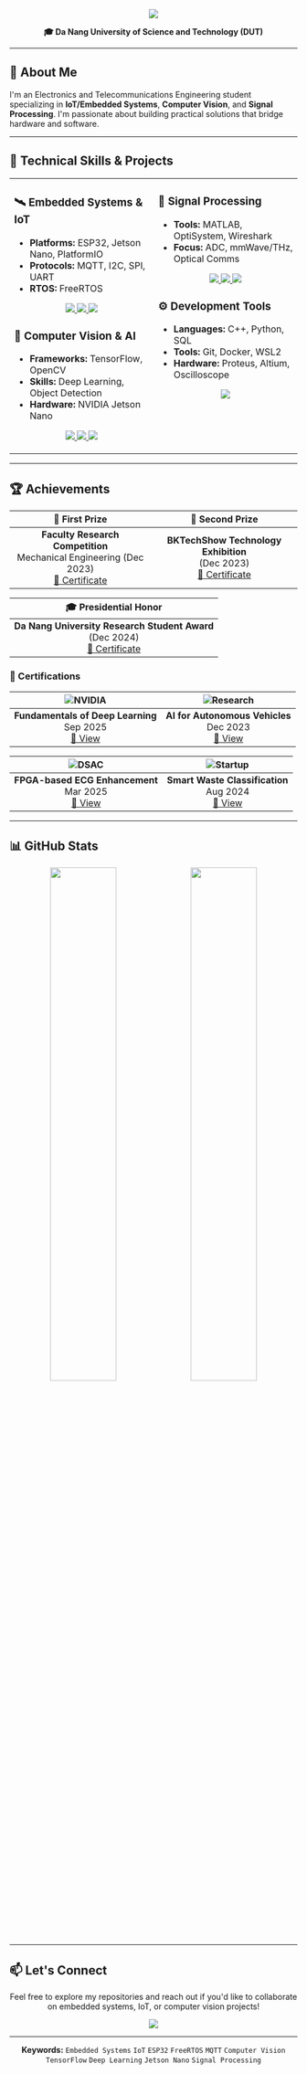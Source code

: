 <p align="center">
  <img src="https://readme-typing-svg.herokuapp.com/?font=Righteous&size=35&center=true&vCenter=true&width=600&height=70&duration=4000&lines=Hi+There!+👋;I'm+Ba+Thanh;Electronics+Telecommunication+Engineering" />
</p>

<p align="center">
  <b>🎓 Da Nang University of Science and Technology (DUT)</b>
</p>

---

## 🎯 About Me

I'm an Electronics and Telecommunications Engineering student specializing in **IoT/Embedded Systems**, **Computer Vision**, and **Signal Processing**. I'm passionate about building practical solutions that bridge hardware and software.

---

## 💼 Technical Skills & Projects

<table>
  <tr>
    <td valign="top" width="50%">
      
### 🛰️ Embedded Systems & IoT
- **Platforms:** ESP32, Jetson Nano, PlatformIO
- **Protocols:** MQTT, I2C, SPI, UART
- **RTOS:** FreeRTOS

<p align="center">
  <a href="https://github.com/bathanh0309/FreeAqua-RTOS">
    <img src="https://img.shields.io/badge/FreeAqua--RTOS-00C7B7?style=for-the-badge&logo=hackaday&logoColor=white"/>
  </a>
  <a href="https://github.com/bathanh0309/PBL3_Smart_Parking">
    <img src="https://img.shields.io/badge/Smart_Parking-4285F4?style=for-the-badge&logo=googlemaps&logoColor=white"/>
  </a>
  <a href="https://github.com/bathanh0309/IoT-HomeHub">
    <img src="https://img.shields.io/badge/HomeHub-FF6F00?style=for-the-badge&logo=homeassistant&logoColor=white"/>
  </a>
</p>

### 🧠 Computer Vision & AI
- **Frameworks:** TensorFlow, OpenCV
- **Skills:** Deep Learning, Object Detection
- **Hardware:** NVIDIA Jetson Nano

<p align="center">
  <a href="https://github.com/bathanh0309/DeepLearning">
    <img src="https://img.shields.io/badge/DeepLearning-FF6F00?style=for-the-badge&logo=tensorflow&logoColor=white"/>
  </a>
  <a href="https://github.com/bathanh0309/RRTNavNano">
    <img src="https://img.shields.io/badge/RRTNavNano-76B900?style=for-the-badge&logo=nvidia&logoColor=white"/>
  </a>
  <a href="https://github.com/bathanh0309/MachineLearning">
    <img src="https://img.shields.io/badge/MachineLearning-0078D7?style=for-the-badge&logo=scikit-learn&logoColor=white"/>
  </a>
</p>

</td>
<td valign="top" width="50%">

### 📡 Signal Processing
- **Tools:** MATLAB, OptiSystem, Wireshark
- **Focus:** ADC, mmWave/THz, Optical Comms

<p align="center">
  <a href="https://github.com/bathanh0309/SimuADC">
    <img src="https://img.shields.io/badge/SimuADC-FF8C00?style=for-the-badge&logo=mathworks&logoColor=white"/>
  </a>
  <a href="https://github.com/bathanh0309/mmWave-THz">
    <img src="https://img.shields.io/badge/mmWave--THz-6A1B9A?style=for-the-badge&logo=signal&logoColor=white"/>
  </a>
  <a href="https://github.com/bathanh0309/Optisystem">
    <img src="https://img.shields.io/badge/Optisystem-005BAC?style=for-the-badge&logo=photon&logoColor=white"/>
  </a>
</p>

### ⚙️ Development Tools
- **Languages:** C++, Python, SQL
- **Tools:** Git, Docker, WSL2
- **Hardware:** Proteus, Altium, Oscilloscope

<p align="center">
  <a href="https://github.com/bathanh0309/Amplifier-OTL">
    <img src="https://img.shields.io/badge/Amplifier--OTL-1E5083?style=for-the-badge&logo=circuitverse&logoColor=white"/>
  </a>
</p>

</td>
  </tr>
</table>

---

## 🏆 Achievements

| 🥇 First Prize | 🥈 Second Prize |
|:---:|:---:|
| **Faculty Research Competition**<br>Mechanical Engineering (Dec 2023)<br>[📜 Certificate](https://drive.google.com/file/d/1iI_mmLu6SrupykpjnciBaJUs4rW604Rp/view) | **BKTechShow Technology Exhibition**<br>(Dec 2023)<br>[📜 Certificate](https://drive.google.com/file/d/1Nn8-F5u36uuBbKG1-ddfdwV_-vlJIkSc/view) |

| 🎓 Presidential Honor |
|:---:|
| **Da Nang University Research Student Award**<br>(Dec 2024)<br>[📜 Certificate](https://drive.google.com/file/d/1tr2x93TwjTtUAfHl8ggOcIgXE5LCZisv/view) |

### 📜 Certifications

| ![NVIDIA](https://img.shields.io/badge/NVIDIA-76B900?style=for-the-badge&logo=nvidia&logoColor=white) | ![Research](https://img.shields.io/badge/Research-0A84FF?style=for-the-badge&logo=academia&logoColor=white) |
|:---:|:---:|
| **Fundamentals of Deep Learning**<br>Sep 2025<br>[🪪 View](https://drive.google.com/file/d/1IS7MKVRLEAUrxG3UAmzJelLf3vWU4Bb1/view) | **AI for Autonomous Vehicles**<br>Dec 2023<br>[🪪 View](https://drive.google.com/file/d/1NluBnhDf06USY6wm1r2R16zXldbwUppn/view) |

| ![DSAC](https://img.shields.io/badge/DSAC-FF6B6B?style=for-the-badge&logo=circuit&logoColor=white) | ![Startup](https://img.shields.io/badge/Startup-4CAF50?style=for-the-badge&logo=rocket&logoColor=white) |
|:---:|:---:|
| **FPGA-based ECG Enhancement**<br>Mar 2025<br>[🪪 View](https://drive.google.com/file/d/1GZvRcehhXUOCUiw5jLp3gS9lZ-kPk8T2/view) | **Smart Waste Classification**<br>Aug 2024<br>[🪪 View](https://drive.google.com/file/d/16xMIXrvLCCrfZcEmQYMUcUV3Awe2gYDk/view) |

---

## 📊 GitHub Stats

<p align="center">
  <img width="48%" src="https://github-readme-stats.vercel.app/api?username=bathanh0309&show_icons=true&theme=tokyonight&hide_border=true" />
  <img width="48%" src="https://github-readme-streak-stats.herokuapp.com/?user=bathanh0309&theme=tokyonight&hide_border=true" />
</p>

---

## 📫 Let's Connect

<p align="center">
  Feel free to explore my repositories and reach out if you'd like to collaborate on embedded systems, IoT, or computer vision projects!
</p>

<p align="center">
  <img src="https://komarev.com/ghpvc/?username=bathanh0309&color=blueviolet&style=flat-square&label=Profile+Views" />
</p>

---

<p align="center">
  <b>Keywords:</b> <code>Embedded Systems</code> <code>IoT</code> <code>ESP32</code> <code>FreeRTOS</code> <code>MQTT</code> <code>Computer Vision</code> <code>TensorFlow</code> <code>Deep Learning</code> <code>Jetson Nano</code> <code>Signal Processing</code>
</p>
